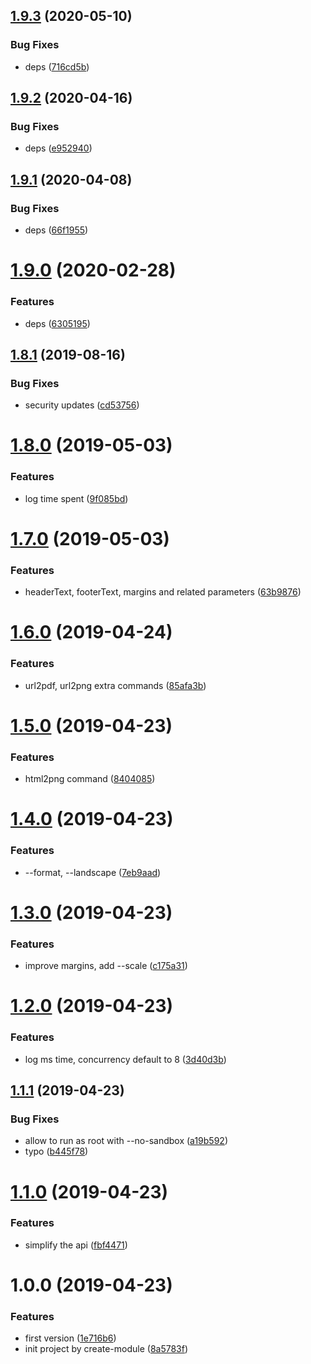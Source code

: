 ## [1.9.3](https://github.com/NaturalCycles/puppeteer-lib/compare/v1.9.2...v1.9.3) (2020-05-10)


### Bug Fixes

* deps ([716cd5b](https://github.com/NaturalCycles/puppeteer-lib/commit/716cd5bfce620b0b34d3206766edca815d863666))

## [1.9.2](https://github.com/NaturalCycles/puppeteer-lib/compare/v1.9.1...v1.9.2) (2020-04-16)


### Bug Fixes

* deps ([e952940](https://github.com/NaturalCycles/puppeteer-lib/commit/e952940feeddc1bd876613dae89d1ded39ee14cd))

## [1.9.1](https://github.com/NaturalCycles/puppeteer-lib/compare/v1.9.0...v1.9.1) (2020-04-08)


### Bug Fixes

* deps ([66f1955](https://github.com/NaturalCycles/puppeteer-lib/commit/66f195546ed2da8eee4cbf00f2fbda1666b8a20c))

# [1.9.0](https://github.com/NaturalCycles/puppeteer-lib/compare/v1.8.1...v1.9.0) (2020-02-28)


### Features

* deps ([6305195](https://github.com/NaturalCycles/puppeteer-lib/commit/6305195351ab3fbf76fa51cb50dbd9b56fe9096d))

## [1.8.1](https://github.com/NaturalCycles/puppeteer-lib/compare/v1.8.0...v1.8.1) (2019-08-16)


### Bug Fixes

* security updates ([cd53756](https://github.com/NaturalCycles/puppeteer-lib/commit/cd53756))

# [1.8.0](https://github.com/NaturalCycles/puppeteer-lib/compare/v1.7.0...v1.8.0) (2019-05-03)


### Features

* log time spent ([9f085bd](https://github.com/NaturalCycles/puppeteer-lib/commit/9f085bd))

# [1.7.0](https://github.com/NaturalCycles/puppeteer-lib/compare/v1.6.0...v1.7.0) (2019-05-03)


### Features

* headerText, footerText, margins and related parameters ([63b9876](https://github.com/NaturalCycles/puppeteer-lib/commit/63b9876))

# [1.6.0](https://github.com/NaturalCycles/puppeteer-lib/compare/v1.5.0...v1.6.0) (2019-04-24)


### Features

* url2pdf, url2png extra commands ([85afa3b](https://github.com/NaturalCycles/puppeteer-lib/commit/85afa3b))

# [1.5.0](https://github.com/NaturalCycles/puppeteer-lib/compare/v1.4.0...v1.5.0) (2019-04-23)


### Features

* html2png command ([8404085](https://github.com/NaturalCycles/puppeteer-lib/commit/8404085))

# [1.4.0](https://github.com/NaturalCycles/puppeteer-lib/compare/v1.3.0...v1.4.0) (2019-04-23)


### Features

* --format, --landscape ([7eb9aad](https://github.com/NaturalCycles/puppeteer-lib/commit/7eb9aad))

# [1.3.0](https://github.com/NaturalCycles/puppeteer-lib/compare/v1.2.0...v1.3.0) (2019-04-23)


### Features

* improve margins, add --scale ([c175a31](https://github.com/NaturalCycles/puppeteer-lib/commit/c175a31))

# [1.2.0](https://github.com/NaturalCycles/puppeteer-lib/compare/v1.1.1...v1.2.0) (2019-04-23)


### Features

* log ms time, concurrency default to 8 ([3d40d3b](https://github.com/NaturalCycles/puppeteer-lib/commit/3d40d3b))

## [1.1.1](https://github.com/NaturalCycles/puppeteer-lib/compare/v1.1.0...v1.1.1) (2019-04-23)


### Bug Fixes

* allow to run as root with --no-sandbox ([a19b592](https://github.com/NaturalCycles/puppeteer-lib/commit/a19b592))
* typo ([b445f78](https://github.com/NaturalCycles/puppeteer-lib/commit/b445f78))

# [1.1.0](https://github.com/NaturalCycles/puppeteer-lib/compare/v1.0.0...v1.1.0) (2019-04-23)


### Features

* simplify the api ([fbf4471](https://github.com/NaturalCycles/puppeteer-lib/commit/fbf4471))

# 1.0.0 (2019-04-23)


### Features

* first version ([1e716b6](https://github.com/NaturalCycles/puppeteer-lib/commit/1e716b6))
* init project by create-module ([8a5783f](https://github.com/NaturalCycles/puppeteer-lib/commit/8a5783f))
